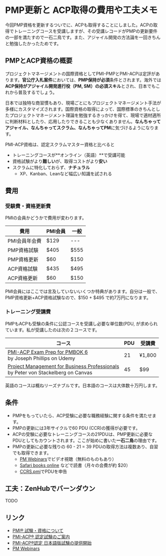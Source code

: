 # PMP更新と ACP取得の費用や工夫メモ

今回PMP資格を更新するついでに、ACPも取得することにしました。ACPの取得でトレーニングコースを受講しますが、その受講レコードがPMPの更新要件の一部を満たすので一石二鳥です。また、アジャイル開発の方法論を一回きちんと勉強したかったためです。

 ## PMPとACP資格の概要
プロジェクトマネージメントの国際資格としてPMI-PMPとPMI-ACPは定評があります。**官公庁入札案件**においては、**PMP保持が必須**条件とされます。海外では**ACP保持がアジャイル開発進行役（PM, SM）の必須スキル**とされ、日本でもこれから普及するでしょう。

日本では独特な商習慣もあり、現場ごとにもプロジェクトマネージメント手法が多様にカスタマイズされます。国際資格の取得によって、国際標準のきちんとしたプロジェクトマネージメント理論を勉強するきっかけを得て、現場で適材適所に判断材料としたり、応用したりできることも少なくありません。**なんちゃってアジャイル、なんちゃってスクラム、なんちゃってPM**に気づけるようになります。

PMI-ACP資格は、認定スクラムマスター資格と比べると

- トレーニングコースが**オンライン（英語）**で受講可能
- 資格試験がより**難しい**が、取得コストがより**安い**
- スクラムに特化しておらず、**ナチュラル**
    - XP、Kanban、Leanなど幅広い知識を試される

## 費用

### 受験費・資格更新費
PMIの会員かどうかで費用が変わります。

| 費用 | PMI会員 | 一般
|--|--|--
| PMI会員年会費 | $129 | ---
| PMP資格試験 | $405 | $555
| PMP資格更新 | $60 | $150
| ACP資格試験 | $435 | $495
| ACP資格更新 | $60 | $150

PMI会員にはここでは言及していないいくつか特典があります。自分は一般で、PMP資格更新+ACP資格試験なので、$150 + $495 で約7万円になります。

### トレーニング受講費

PMPもACPも受験の条件に公認コースを受講し必要な単位数(PDU, が求められています。私が受講したのは次の２コースです。

|コース | PDU | 受講費
|--|--|--
| [PMI-ACP Exam Prep for PMBOK 6](https://www.udemy.com/pmiacp_21pdus/learn/v4/overview) <br> by Joseph Phillips on Udemy | 21 | ¥1,800
| [Project Management for Business Professionals](https://www.canvas.net/courses/project-management-for-business-professionals-4) <br>by Peter von Stackelberg on Canvas | 45 | $99 

英語のコースは概ねリーズナブルです。日本語のコースは大体数十万円します。

 ## 条件

- PMPをもっていたら、ACP受験に必要な職務経験に関する条件を満たせます。
- PMPの更新には3年サイクルで60 PDU (CCR)の獲得が必要です。
- ACPの受験に必要なトレーニングコースの21PDUは、PMP更新に必要なPDUとしてもカウントされます。ここが始めに書いた**一石二鳥**の理由です。
- PMPの更新に必要な残りの 60 - 21 = 39 PDUの取得方法は複数あり、自習でも取得できます。
	- [PM Webinars](https://www.projectmanagement.com/Webinars/webinarMainOnDemand.cfm)でビデオ視聴（無料のものもあり）
	- [Safari books online](https://www.safaribooksonline.com/topics/project-management?active=&expanded=&addl_expanded=&format=all&publishers=all&sort_order=added) などで読書（月々の会費が約 $20）
	- [CCRS.pmi](https://ccrs.pmi.org/)でPDUを申告
 
## 工夫：ZenHubでバーンダウン

TODO

 ## リンク

- [PMI® 試験・資格について](https://www.pmi-japan.org/pmp_license/)
- [PMI-ACP® 認定試験のご案内](https://www.pmi-japan.org/pmp_license/pmisupregsup/pmi-acp.php)
- [PMI-ACP®認定 日本語版試験の提供開始](https://www.pmi-japan.org/news/pm_license/2018_03_27_pmi-acp_delay.php)
- [PM Webinars](https://www.projectmanagement.com/Webinars/webinarMainOnDemand.cfm)
<!--stackedit_data:
eyJoaXN0b3J5IjpbMTEyNDcyNzIzNywtMTI0NjU2MzcxOCw0ND
I3NzcxMTEsLTU0MTg4OTYzOCw2Mzc5NDg2MDJdfQ==
-->